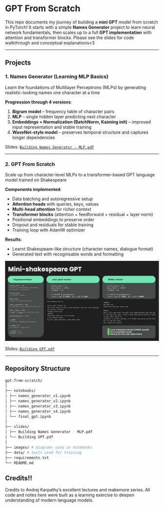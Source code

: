 # GPT From Scratch

This repo documents my journey of building a **mini GPT** model from scratch in PyTorch! 
It starts with a simple **Names Generator** project to learn neural network fundamentals, then scales up to a full **GPT implementation** with attention and transformer blocks. 
Please see the slides for code walkthrough and conceptual explanations<3

---

## Projects

### 1. Names Generator (Learning MLP Basics)
Learn the foundations of Multilayer Perceptrons (MLPs) by generating realistic-looking names one character at a time

**Progression through 4 versions**:  
  1. **Bigram model** – frequency table of character pairs  
  2. **MLP** – single hidden layer predicting next character  
  3. **Embeddings + Normalization (BatchNorm, Kaiming init)** – improved input representation and stable training  
  4. **WaveNet-style model** – preserves temporal structure and captures longer dependencies  

Slides: [`Building Names Generator - MLP.pdf`](./slides/Building%20Names%20Generator%20-%20MLP.pdf)  

---

### 2. GPT From Scratch
Scale up from character-level MLPs to a transformer-based GPT language model trained on Shakespeare

**Components implemented**:
  - Data batching and autoregressive setup  
  - **Attention heads** with queries, keys, values  
  - **Multi-head attention** for richer context  
  - **Transformer blocks** (attention + feedforward + residual + layer norm)  
  - Positional embeddings to preserve order  
  - Dropout and residuals for stable training  
  - Training loop with AdamW optimizer  

**Results**:
  - Learnt Shakespeare-like structure (character names, dialogue format)  
  - Generated text with recognisable words and formatting

![Snippet of slides showing model results](./images/gpt-summary.png)

Slides: [`Building GPT.pdf`](./slides/Building%20GPT.pdf)  

---

## Repository Structure

```bash
gpt-from-scratch/
│
├── notebooks/
│ ├── names_generator_v1.ipynb
│ ├── names_generator_v2.ipynb
│ ├── names_generator_v3.ipynb
│ ├── names_generator_v4.ipynb
│ └── final_gpt.ipynb
│
├── slides/
│ ├── Building Names Generator - MLP.pdf
│ └── Building GPT.pdf
│
├── images/ # diagrams used in notebooks
├── data/ # texts used for training
├── requirements.txt
└── README.md
```

## Credits!!
Credits to Andrej Karpathy’s excellent lectures and makemore series. 
All code and notes here were built as a learning exercise to deepen understanding of modern language models.
